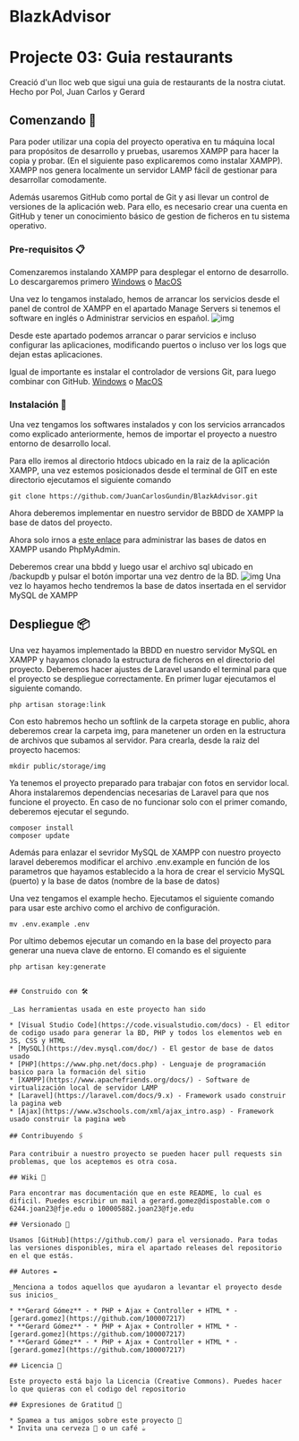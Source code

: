 # BlazkAdvisor
# Projecte 03: Guia restaurants
Creació d'un lloc web que sigui una guia de restaurants de la nostra ciutat.
Hecho por Pol, Juan Carlos y Gerard

## Comenzando 🚀
Para poder utilizar una copia del proyecto operativa en tu máquina local para propósitos de desarrollo y pruebas, usaremos XAMPP para hacer la copia y probar. 
(En el siguiente paso explicaremos como instalar XAMPP). XAMPP nos genera localmente un servidor LAMP fácil de gestionar para desarrollar comodamente.

Además usaremos GitHub como portal de Git y asi llevar un control de versiones de la aplicación web.
Para ello, es necesario crear una cuenta en GitHub y tener un conocimiento básico de gestion de ficheros en tu sistema operativo.


### Pre-requisitos 📋

Comenzaremos instalando XAMPP para desplegar el entorno de desarrollo. Lo descargaremos primero [Windows](https://www.apachefriends.org/xampp-files/8.0.12/xampp-windows-x64-8.0.12-0-VS16-installer.exe) o [MacOS](https://www.apachefriends.org/xampp-files/8.0.12/xampp-osx-8.0.12-0-vm.dmg)

Una vez lo tengamos instalado, hemos de arrancar los servicios desde el panel de control de XAMPP en el apartado Manage Servers si tenemos el software en inglés o Administrar servicios en español. ![img](https://i.gyazo.com/406d2e3c6268130f0c0b0f49dca9393f.png)

Desde este apartado podemos arrancar o parar servicios e incluso configurar las aplicaciones, modificando puertos o incluso ver los logs que dejan estas aplicaciones.

Igual de importante es instalar el controlador de versions Git, para luego combinar con GitHub. [Windows](https://git-scm.com/downloads#:~:text=macOS-,Windows,-Linux/Unix) o [MacOS](https://git-scm.com/download/mac)

### Instalación 🔧

Una vez tengamos los softwares instalados y con los servicios arrancados como explicado anteriormente, hemos de importar el proyecto a nuestro entorno de desarrollo local.

Para ello iremos al directorio htdocs ubicado en la raiz de la aplicación XAMPP, una vez estemos posicionados desde el terminal de GIT en este directorio ejecutamos el siguiente comando

```
git clone https://github.com/JuanCarlosGundin/BlazkAdvisor.git
```
Ahora deberemos implementar en nuestro servidor de BBDD de XAMPP la base de datos del proyecto.

Ahora solo irnos a [este enlace](http://localhost/phpmyadmin/) para administrar las bases de datos en XAMPP usando PhpMyAdmin.

Deberemos crear una bbdd y luego usar el archivo sql ubicado en /backupdb  y pulsar el botón importar una vez dentro de la BD.
![img](https://i.gyazo.com/a78485d38c6a1a0cc68a04bd3c4e8a4e.png)
Una vez lo hayamos hecho tendremos la base de datos insertada en el servidor MySQL de XAMPP

## Despliegue 📦

Una vez hayamos implementado la BBDD en nuestro servidor MySQL en XAMPP y hayamos clonado la estructura de ficheros en el directorio del proyecto. Deberemos hacer ajustes de Laravel usando el terminal para que el proyecto se despliegue correctamente. En primer lugar ejecutamos el siguiente comando.

```
php artisan storage:link
```
Con esto habremos hecho un softlink de la carpeta storage en public, ahora deberemos crear la carpeta img, para manetener un orden en la estructura de archivos que subamos al servidor. Para crearla, desde la raiz del proyecto hacemos:

```
mkdir public/storage/img
```

Ya tenemos el proyecto preparado para trabajar con fotos en servidor local. Ahora instalaremos dependencias necesarias de Laravel para que nos funcione el proyecto. En caso de no funcionar solo con el primer comando, deberemos ejecutar el segundo.
```
composer install
composer update
```

Además para enlazar el sevridor MySQL de XAMPP con nuestro proyecto laravel deberemos modificar el archivo .env.example en función de los parametros que hayamos establecido a la hora de crear el servicio MySQL (puerto) y la base de datos (nombre de la base de datos)

Una vez tengamos el example hecho. Ejecutamos el siguiente comando para usar este archivo como el archivo de configuración.

```
mv .env.example .env
```

Por ultimo debemos ejecutar un comando en la base del proyecto para generar una nueva clave de entorno. El comando es el siguiente

```
php artisan key:generate
```
```

## Construido con 🛠️

_Las herramientas usada en este proyecto han sido 

* [Visual Studio Code](https://code.visualstudio.com/docs) - El editor de codigo usado para generar la BD, PHP y todos los elementos web en JS, CSS y HTML
* [MySQL](https://dev.mysql.com/doc/) - El gestor de base de datos usado
* [PHP](https://www.php.net/docs.php) - Lenguaje de programación basico para la formación del sitio
* [XAMPP](https://www.apachefriends.org/docs/) - Software de virtualización local de servidor LAMP
* [Laravel](https://laravel.com/docs/9.x) - Framework usado construir la pagina web
* [Ajax](https://www.w3schools.com/xml/ajax_intro.asp) - Framework usado construir la pagina web

## Contribuyendo 🖇️

Para contribuir a nuestro proyecto se pueden hacer pull requests sin problemas, que los aceptemos es otra cosa.

## Wiki 📖

Para encontrar mas documentación que en este README, lo cual es dificil. Puedes escribir un mail a gerard.gomez@dispostable.com o 6244.joan23@fje.edu o 100005882.joan23@fje.edu

## Versionado 📌

Usamos [GitHub](https://github.com/) para el versionado. Para todas las versiones disponibles, mira el apartado releases del repositorio en el que estás.

## Autores ✒️

_Menciona a todos aquellos que ayudaron a levantar el proyecto desde sus inicios_

* **Gerard Gómez** - * PHP + Ajax + Controller + HTML * - [gerard.gomez](https://github.com/100007217)
* **Gerard Gómez** - * PHP + Ajax + Controller + HTML * - [gerard.gomez](https://github.com/100007217)
* **Gerard Gómez** - * PHP + Ajax + Controller + HTML * - [gerard.gomez](https://github.com/100007217)

## Licencia 📄

Este proyecto está bajo la Licencia (Creative Commons). Puedes hacer lo que quieras con el codigo del repositorio

## Expresiones de Gratitud 🎁

* Spamea a tus amigos sobre este proyecto 📢
* Invita una cerveza 🍺 o un café ☕

